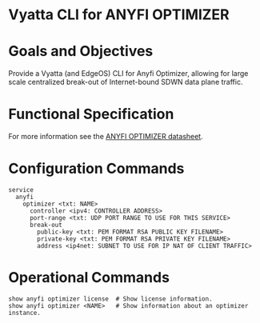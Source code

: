 Vyatta CLI for ANYFI OPTIMIZER
==============================

# Goals and Objectives

Provide a Vyatta (and EdgeOS) CLI for Anyfi Optimizer, allowing for large scale
centralized break-out of Internet-bound SDWN data plane traffic. 

# Functional Specification

For more information see the
[ANYFI OPTIMIZER datasheet](http://www.anyfinetworks.com/files/anyfi-optimizer-datasheet.pdf).

# Configuration Commands

    service
      anyfi
        optimizer <txt: NAME>
          controller <ipv4: CONTROLLER ADDRESS>
          port-range <txt: UDP PORT RANGE TO USE FOR THIS SERVICE>
          break-out
            public-key <txt: PEM FORMAT RSA PUBLIC KEY FILENAME>
            private-key <txt: PEM FORMAT RSA PRIVATE KEY FILENAME>
            address <ip4net: SUBNET TO USE FOR IP NAT OF CLIENT TRAFFIC>

# Operational Commands

    show anyfi optimizer license  # Show license information.
    show anyfi optimizer <NAME>   # Show information about an optimizer instance.

